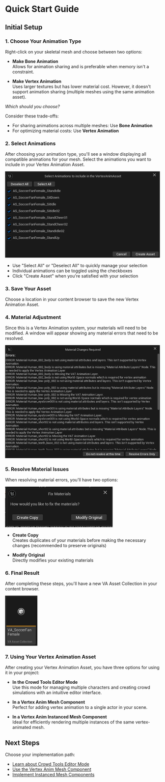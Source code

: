 # Quick Start Guide

## Initial Setup

### 1. Choose Your Animation Type
Right-click on your skeletal mesh and choose between two options:

   - **Make Bone Animation**  
     Allows for animation sharing and is preferable when memory isn't a constraint.

   - **Make Vertex Animation**  
     Uses larger textures but has lower material cost. However, it doesn't support animation sharing (multiple meshes using the same animation asset).

*Which should you choose?*

Consider these trade-offs:

   - For sharing animations across multiple meshes: Use **Bone Animation**  
   - For optimizing material costs: Use **Vertex Animation**

### 2. Select Animations
After choosing your animation type, you'll see a window displaying all compatible animations for your mesh. Select the animations you want to include in your Vertex Animation Asset.

   ![Animation Selection](assets/quick_1.png)

   - Use "Select All" or "Deselect All" to quickly manage your selection  
   - Individual animations can be toggled using the checkboxes  
   - Click "Create Asset" when you're satisfied with your selection

### 3. Save Your Asset
Choose a location in your content browser to save the new Vertex Animation Asset.

### 4. Material Adjustment
Since this is a Vertex Animation system, your materials will need to be modified. A window will appear showing any material errors that need to be resolved.

   ![Material Errors](assets/quick_2.png)

### 5. Resolve Material Issues
When resolving material errors, you'll have two options:

   ![Material Resolution Options](assets/quick_3.png)

   - **Create Copy**  
     Creates duplicates of your materials before making the necessary changes (recommended to preserve originals)
   
   - **Modify Original**  
     Directly modifies your existing materials

### 6. Final Result
After completing these steps, you'll have a new VA Asset Collection in your content browser.

   ![Vertex Animation Asset](assets/quick_4.png)

### 7. Using Your Vertex Animation Asset

After creating your Vertex Animation Asset, you have three options for using it in your project:

- **In the Crowd Tools Editor Mode**  
  Use this mode for managing multiple characters and creating crowd simulations with an intuitive editor interface.

- **In a Vertex Anim Mesh Component**  
  Perfect for adding vertex animation to a single actor in your scene.

- **In a Vertex Anim Instanced Mesh Component**  
  Ideal for efficiently rendering multiple instances of the same vertex-animated mesh.

## Next Steps

Choose your implementation path:

- [Learn about Crowd Tools Editor Mode](crowd-tools-editor-mode.md)
- [Use the Vertex Anim Mesh Component](vertex-anim-mesh-component.md)
- [Implement Instanced Mesh Components](vertex-anim-instanced-mesh-component.md)
